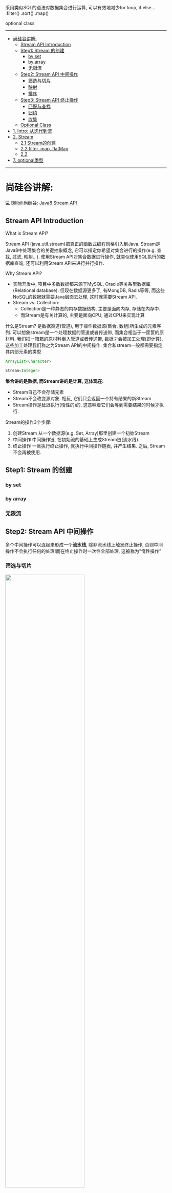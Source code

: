 采用类似SQL的语法对数据集合进行运算, 可以有效地减少for loop, if else...
.filter() .sort()  .map()


optional class


---
- [尚硅谷讲解:](#尚硅谷讲解)
  - [Stream API Introduction](#stream-api-introduction)
  - [Step1: Stream 的创建](#step1-stream-的创建)
    - [by set](#by-set)
    - [by array](#by-array)
    - [无限流](#无限流)
  - [Step2: Stream API 中间操作](#step2-stream-api-中间操作)
    - [筛选与切片](#筛选与切片)
    - [映射](#映射)
    - [排序](#排序)
  - [Step3: Stream API 终止操作](#step3-stream-api-终止操作)
    - [匹配与查找](#匹配与查找)
    - [归约](#归约)
    - [收集](#收集)
  - [Optional Class](#optional-class)
- [1. Intro: 从迭代到流](#1-intro-从迭代到流)
- [2. Stream](#2-stream)
  - [2.1 Stream的创建](#21-stream的创建)
  - [2.2 filter, map, flatMap](#22-filter-map-flatmap)
  - [2.2](#22)
- [7. optional类型](#7-optional类型)



---
# 尚硅谷讲解:
:computer: [Bilibili尚硅谷: Java8 Stream API](https://www.bilibili.com/video/BV1Kb411W75N?p=677&vd_source=c6866d088ad067762877e4b6b23ab9df)

## Stream API Introduction
What is Stream API?

Stream API (java.util.stream)把真正的函数式编程风格引入到Java. Stream是Java8中处理集合的关键抽象概念, 它可以指定你希望对集合进行的操作(e.g. 查找, 过滤, 映射...). 使用Stream API对集合数据进行操作, 就类似使用SQL执行的数据库查询, 还可以利用Stream API来进行并行操作.

Why Stream API?
+ 实际开发中, 项目中多数数据都来源于MySQL, Oracle等关系型数据库(Relational database). 但现在数据源更多了, 有MongDB, Radis等等, 而这些NoSQL的数据就需要Java层面去处理, 这时就需要Stream API.
+ Stream vs. Collection: 
  + Collection是一种静态的内存数据结构, 主要是面向内存, 存储在内存中.
  + 而Stream是有关计算的, 主要是面向CPU, 通过CPU来实现计算

什么是Stream?
是数据渠道(管道), 用于操作数据源(集合, 数组)所生成的元素序列. 可以想象stream是一个处理数据的管道或者传送带, 而集合相当于一筐筐的原材料. 我们把一箱箱的原材料倒入管道或者传送带, 数据才会被加工处理(即计算), 这些加工处理我们称之为Stream API的中间操作. 集合和stream一般都需要指定其内部元素的类型
```java
ArrayList<Character>

Stream<Integer>
```

**集合讲的是数据, 而Stream讲的是计算, 这体现在:**
- Stream自己不会存储元素
- Stream不会改变源对象. 相反, 它们只会返回一个持有结果的新Stream
- Stream操作是延迟执行(惰性的)的, 这意味着它们会等到需要结果的时候才执行.

Stream的操作3个步骤:
1. 创建Stream
   从一个数据源(e.g. Set, Array)那里创建一个初始Stream
2. 中间操作
   中间操作链, 在初始流的基础上生成Stream链(流水线). 
3. 终止操作
   一旦执行终止操作, 就执行中间操作链表, 并产生结果. 之后, Stream不会再被使用.


## Step1: Stream 的创建

### by set

### by array

### 无限流

## Step2: Stream API 中间操作
多个中间操作可以连起来形成一个**流水线**, 除非流水线上触发终止操作, 否则中间操作不会执行任何的处理!而在终止操作时一次性全部处理, 这被称为"惰性操作"

### 筛选与切片
<img src="../Src_md/filter_and_slice.png" width=70%>

### 映射
<img src="../Src_md/Stream_map.png" width=70%>

map会对stream中的每个元素进行操作

### 排序
<img src="../Src_md/Stream_sort.png" width=70%>

:question: Comparator 是functional interface, 但它里面怎么不止一个method?


## Step3: Stream API 终止操作

### 匹配与查找

<img src="../Src_md/StreamAPI_match_find.png" width=70%>

### 归约
<img src="../Src_md/streamAPI_reduce.png" width=70%>

https://www.bilibili.com/video/BV1Kb411W75N?p=683

### 收集
<img src="../Src_md/streamAPI_collect.png" width=70%>



## Optional Class

---

# 1. Intro: 从迭代到流
动机: java8引入了流库, 与集合(set)相比, 流(stream)提供了一种可以让我们在更高概念级别上去指定计算任务的数据视图, 用来"做什么而不是怎么做". 就像SQL语句那样更加方便地去数据集合展开操作, 而不用关心操作是如何实现的.

:gem: e.g.1

假设我们想计数一本书的words count:
```java
// firstly import contents of a book into a list named words
var contents = new String (Files.readAllBytes(Path.get("alice.txt")), StandardCharsets.UTF_8);      // read file into String
List<String> words = List.of(contents.split("\\PL+"));  // split into words

// 方法一: iteration
int count = 0;
for(String W:words){
    if(w.length() > 12) count++;
}

// 方法二: use stream
long count = words.stream()         // initial stream
    .filter(w ->w.length>12)        // 返回另一个stream, 其中只包含长度大于12的单词
    .count();                       // 进一步将filter()返回的stream化简为一个结果
```

方法二use stream的工作流程:
1. 创建一个stream
2. 指定将initial stream转换为其他stream的中间操作, 可能包含多个步骤
3. 应用终止操作, 从而产生结果. 从此之后, 这个流就再也不能用了.


集合 vs. stream的工作特点:
+ **stream不会存储其元素**
  + 元素可能存储在底层的集合中, 或按需产生. 
+ **stream的操作不会修改其数据源.** 
  + 如上面filter()并不修改initial stream而是返回另一个stream
+ **stream的操作是尽可能惰性执行的**


# 2. Stream
## 2.1 Stream的创建
可以使用Collection interface的stream方法将任何集合转化为一个stream

+ `stream.of()` 将array转换为一个stream
    ```java
    Stream<String> song = Stream.of("gently", "down", "the", "stream")
    ```
+ `Array.stream(array, from, to)`可以利用array的片段创建一个stream

+ `Stream.empty()`创建empty stream, 不包含任何元素
+ 创建无限stream:
  + `generate`
  + `iterate`

## 2.2 filter, map, flatMap

## 2.2 

# 7. optional类型
